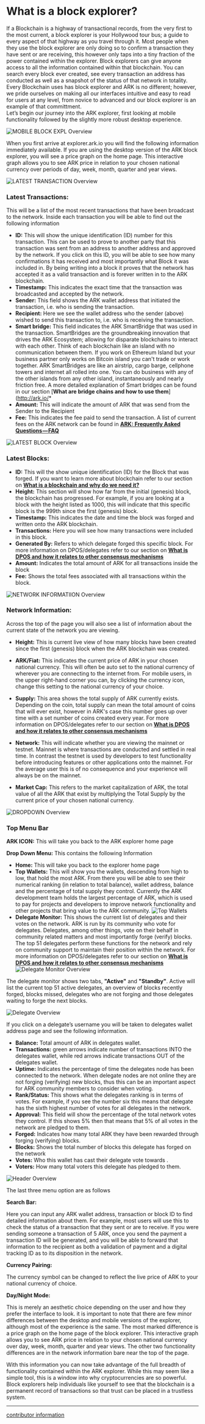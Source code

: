 # What is a block explorer?

If a Blockchain is a highway of transactional records, from the very first to the most current, a block explorer is your Hollywood tour bus; a guide to every aspect of that highway as you travel through it.  Most people when they use the block explorer are only doing so to confirm a transaction they have sent or are receiving, this however only taps into a tiny fraction of the power contained within the explorer. 
Block explorers can give anyone access to all the information contained within that blockchain.  You can search every block ever created, see every transaction an address has conducted as well as a snapshot of the status of that network in totality. 
Every Blockchain uses has block explorer and ARK is no different; however, we pride ourselves on making all our interfaces intuitive and easy to read for users at any level, from novice to advanced and our block explorer is an example of that committment.  
Let’s begin our journey into the ARK explorer, first looking at mobile functionality followed by the slightly more robust desktop experience.

![MOBILE BLOCK EXPL Overview](./assets/img/MobileBlockExplorerOverview.png)

When you first arrive at explorer.ark.io you will find the following information immediately available. 
If you are using the desktop version of the ARK block explorer, you will see a price graph on the home page.  This interactive graph allows you to see ARK price in relation to your chosen national currency over periods of day, week, month, quarter and year views.  

![LATEST TRANSACTION Overview](./assets/img/LatestTransactionOverview.png)

### Latest Transactions:

This will be a list of the most recent transactions that have been broadcast to the network.  Inside each transaction you will be able to find out the following information 
-    **ID:** This will show the unique identification (ID) number for this transaction.  This can be used to prove to another party that this transaction was sent from an address to another address and approved by the network.  If you click on this ID, you will be able to see how many confirmations it has received and most importantly what Block it was included in.  By being writing into a block it proves that the network has accepted it as a valid transaction and is forever written in to the ARK blockchain.
-    **Timestamp:** This indicates the exact time that the transaction was broadcasted and accepted by the network.  
-    **Sender:** This field shows the ARK wallet address that initiated the transaction, i.e. who is sending the transaction. 
-    **Recipient:** Here we see the wallet address who the sender (above) wished to send this transaction to, i.e. who is receiving the transaction. 
-    **Smart bridge:** This field indicates the ARK SmartBridge that was used in the transaction.  SmartBridges are the groundbreaking innovation that drives the ARK Ecosystem; allowing for disparate blockchains to interact with each other.  Think of each blockchain like an island with no communication between them. If you work on Ethereum Island but your business partner only works on Bitcoin island you can't trade or work together.  ARK SmartBridges are like an airstrip, cargo barge, cellphone towers and internet all rolled into one.  You can do business with any of the other islands from any other island, instantaneously and nearly friction free.  A more detailed explanation of Smart bridges can be found in our section [**What are bridge chains and how to use them**](http://ark.io/*   
-    **Amount:** This will indicate the amount of ARK that was send from the Sender to the Recipient 
-    **Fee:** This indicates the fee paid to send the transaction.  A list of current fees on the ARK network can be found in [**ARK: Frequently Asked Questions — FAQ**](https://blog.ark.io/ark-frequently-asked-questions-faq-bcb90a0537cc)

![LATEST BLOCK Overview](./assets/img/LatestBlockOverview.png)
### Latest Blocks: 
-    **ID:** This will the show unique identification (ID) for the Block that was forged.    If you want to learn more about blockchain refer to our section on [**What is a blockchain and why do we need it?**](http://ark.io/)
-    **Height:** This section will show how far from the initial (genesis) block, the blockchain has progressed.  For example, if you are looking at a block with the height listed as 1000, this will indicate that this specific block is the 999th since the first (genesis) block. 
-    **Timestamp:** This indicates the date and time the block was forged and written onto the ARK blockchain.
-    **Transactions:** Here you will see how many transactions were included in this block.
-    **Generated By:** Refers to which delegate forged this specific block. For more information on DPOS/delegates refer to our section on [**What is DPOS and how it relates to other consensus mechanisms**](http://ark.io/)
-    **Amount:** Indicates the total amount of ARK for all transactions inside the block 
-    **Fee:** Shows the total fees associated with all transactions within the block. 

![NETWORK INFORMATIION Overview](./assets/img/NetworkInformation.png)

### Network Information: 
Across the top of the page you will also see a list of information about the current state of the network you are viewing. 
-    **Height:**  This is current live view of how many blocks have been created since the first (genesis) block when the ARK blockchain was created. 
-    **ARK/Fiat:** This indicates the current price of ARK in your chosen national currency. This will often be auto set to the national currency of wherever you are connecting to the internet from.  For mobile users, in the upper right-hand corner you can, by clicking the currency icon, change this setting to the national currency of your choice.  
-    **Supply:** This area shows the total supply of ARK currently exists.  Depending on the coin, total supply can mean the total amount of coins that will ever exist, however in ARK's case this number goes up over time with a set number of coins created every year.  For more information on DPOS/delegates refer to our section on [**What is DPOS and how it relates to other consensus mechanisms**](http://ark.io/)

-    **Network:** This will indicate whether you are viewing the mainnet or testnet. Mainnet is where transactions are conducted and settled in real time. In contrast the testnet is used by developers to test functionality before introducing features or other applications onto the mainnet.  For the average user this is of no consequence and your experience will always be on the mainnet. 
-    **Market Cap:** This refers to the market capitalization of ARK, the total value of all the ARK that exist by multiplying the Total Supply by the current price of your chosen national currency.

![DROPDOWN Overview](./assets/img/DROPDOWN.png)

### Top Menu Bar
**ARK ICON:** This will take you back to the ARK explorer home page 

**Drop Down Menu:** This contains the following Information 
-    **Home:** This will take you back to the explorer home page 
-    **Top Wallets:** This will show you the wallets, descending from high to low, that hold the most ARK.  From there you will be able to see their numerical ranking (in relation to total balance), wallet address, balance and the percentage of total supply they control.  Currently the ARK development team holds the largest percentage of ARK, which is used to pay for projects and developers to improve network functionality and other projects that bring value to the ARK community.
![Top Wallets](./assets/img/TOPWALLETS.png)
-    **Delegate Monitor:** This shows the current list of delegates and their votes on the network.  ARK is run by its community who vote for delegates.  Delegates, among other things, vote on their behalf in community related matters and most importantly forge (verify) blocks.  The top 51 delegates perform these functions for the network and rely on community support to maintain their position within the network.  For more information on DPOS/delegates refer to our section on [**What is DPOS and how it relates to other consensus mechanisms**](http://ark.io/)
![Delegate Monitor Overview](./assets/img/DELEGATEMONITOROVERVIEW.png)

The delegate monitor shows two tabs, **"Active"** and **"Standby"**.
Active will list the current top 51 active delegates, an overview of blocks recently forged, blocks missed, delegates who are not forging and those delegates waiting to forge the next blocks. 

![Delegate Overview](./assets/img/DELEGATEOVERVIEW.png)

If you click on a delegate’s username you will be taken to delegates wallet address page and see the following information.
-    **Balance:** Total amount of ARK in delegates wallet.
-    **Transactions:** green  arrows indicate number of transactions INTO the delegates wallet, while red arrows indicate transactions OUT of the delegates wallet. 
-    **Uptime:** Indicates the percentage of time the delegates node has been connected to the network. When delegate nodes are not online they are not forging (verifying) new blocks, thus this can be an important aspect for ARK community members to consider when voting.  
-    **Rank/Status:** This shows what the delegates ranking is in terms of votes.  For example, if you see the number six this means that delegate has the sixth highest number of votes for all delegates in the network. 
-    **Approval:** This field will show the percentage of the total network votes they control.  If this shows 5% then that means that 5% of all votes in the network are pledged to them.
-    **Forged:** Indicates how many total ARK they have been rewarded through forging (verifying) blocks.
-    **Blocks:** Shows the total number of blocks this delegate has forged on the network 
-    **Votes:** Who this wallet has cast their delegate vote towards .
-    **Voters:** How many total voters this delegate has pledged to them.

![Header Overview](./assets/img/HEADERoverview.png)

The last three menu option are as follows

**Search Bar:** 

Here you can input any ARK wallet address, transaction or block ID to find detailed information about them.  For example, most users will use this to check the status of a transaction that they sent or are to receive.   If you were sending someone a transaction of 5 ARK, once you send the payment a transaction ID will be generated, and you will be able to forward that information to the recipient as both a validation of payment and a digital tracking ID as to its disposition in the network.

**Currency Pairing:** 

The currency symbol can be changed to reflect the live price of ARK to your national currency of choice. 

**Day/Night Mode:** 

This is merely an aesthetic choice depending on the user and how they prefer the interface to look. 
it is important to note that there are few minor differences between the desktop and mobile versions of the explorer, although most of the experience is the same.  The most marked difference is a price graph on the home page of the block explorer.  This interactive graph allows you to see ARK price in relation to your chosen national currency  over day, week, month, quarter and year views.  The other two functionality differences are in the network information bare near the top of the page.  

With this information you can now take advantage of the full breadth of functionality contained within the ARK explorer.  While this may seem like a simple tool, this is a window into why cryptocurrencies are so powerful.  Block explorers help individuals like yourself to see that the blockchain is a permanent record of transactions so that trust can be placed in a trustless system. 

----------------
[contributor information](./assets/info.md)
